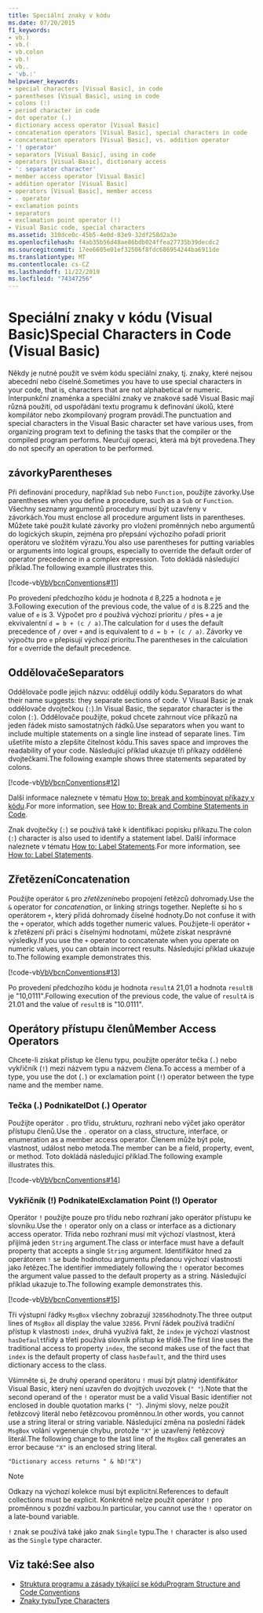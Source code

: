 ```yaml
---
title: Speciální znaky v kódu
ms.date: 07/20/2015
f1_keywords:
- vb.)
- vb.(
- vb.colon
- vb.!
- vb..
- 'vb.:'
helpviewer_keywords:
- special characters [Visual Basic], in code
- parentheses [Visual Basic], using in code
- colons (:)
- period character in code
- dot operator (.)
- dictionary access operator [Visual Basic]
- concatenation operators [Visual Basic], special characters in code
- concatenation operators [Visual Basic], vs. addition operator
- '! operator'
- separators [Visual Basic], using in code
- operators [Visual Basic], dictionary access
- ': separator character'
- member access operator [Visual Basic]
- addition operator [Visual Basic]
- operators [Visual Basic], member access
- . operator
- exclamation points
- separators
- exclamation point operator (!)
- Visual Basic code, special characters
ms.assetid: 310dce0c-45b5-4e0d-83e9-32df258d2a3e
ms.openlocfilehash: f4ab35b56d48ae86bdb024ffea27735b39decdc2
ms.sourcegitcommit: 17ee6605e01ef32506f8fdc686954244ba6911de
ms.translationtype: MT
ms.contentlocale: cs-CZ
ms.lasthandoff: 11/22/2019
ms.locfileid: "74347256"
---
```

# <a name="special-characters-in-code-visual-basic"></a><span data-ttu-id="165a2-102">Speciální znaky v kódu (Visual Basic)</span><span class="sxs-lookup"><span data-stu-id="165a2-102">Special Characters in Code (Visual Basic)</span></span>
<span data-ttu-id="165a2-103">Někdy je nutné použít ve svém kódu speciální znaky, tj. znaky, které nejsou abecední nebo číselné.</span><span class="sxs-lookup"><span data-stu-id="165a2-103">Sometimes you have to use special characters in your code, that is, characters that are not alphabetical or numeric.</span></span> <span data-ttu-id="165a2-104">Interpunkční znaménka a speciální znaky ve znakové sadě Visual Basic mají různá použití, od uspořádání textu programu k definování úkolů, které kompilátor nebo zkompilovaný program provádí.</span><span class="sxs-lookup"><span data-stu-id="165a2-104">The punctuation and special characters in the Visual Basic character set have various uses, from organizing program text to defining the tasks that the compiler or the compiled program performs.</span></span> <span data-ttu-id="165a2-105">Neurčují operaci, která má být provedena.</span><span class="sxs-lookup"><span data-stu-id="165a2-105">They do not specify an operation to be performed.</span></span>  
  
## <a name="parentheses"></a><span data-ttu-id="165a2-106">závorky</span><span class="sxs-lookup"><span data-stu-id="165a2-106">Parentheses</span></span>  
 <span data-ttu-id="165a2-107">Při definování procedury, například `Sub` nebo `Function`, použijte závorky.</span><span class="sxs-lookup"><span data-stu-id="165a2-107">Use parentheses when you define a procedure, such as a `Sub` or `Function`.</span></span> <span data-ttu-id="165a2-108">Všechny seznamy argumentů procedury musí být uzavřeny v závorkách.</span><span class="sxs-lookup"><span data-stu-id="165a2-108">You must enclose all procedure argument lists in parentheses.</span></span> <span data-ttu-id="165a2-109">Můžete také použít kulaté závorky pro vložení proměnných nebo argumentů do logických skupin, zejména pro přepsání výchozího pořadí priorit operátoru ve složitém výrazu.</span><span class="sxs-lookup"><span data-stu-id="165a2-109">You also use parentheses for putting variables or arguments into logical groups, especially to override the default order of operator precedence in a complex expression.</span></span> <span data-ttu-id="165a2-110">Toto dokládá následující příklad.</span><span class="sxs-lookup"><span data-stu-id="165a2-110">The following example illustrates this.</span></span>  
  
 [!code-vb[VbVbcnConventions#11](~/samples/snippets/visualbasic/VS_Snippets_VBCSharp/VbVbcnConventions/VB/Class1.vb#11)]  
  
 <span data-ttu-id="165a2-111">Po provedení předchozího kódu je hodnota `d` 8,225 a hodnota `e` je 3.</span><span class="sxs-lookup"><span data-stu-id="165a2-111">Following execution of the previous code, the value of `d` is 8.225 and the value of `e` is 3.</span></span> <span data-ttu-id="165a2-112">Výpočet pro `d` používá výchozí prioritu `/` přes `+` a je ekvivalentní `d = b + (c / a)`.</span><span class="sxs-lookup"><span data-stu-id="165a2-112">The calculation for `d` uses the default precedence of `/` over `+` and is equivalent to `d = b + (c / a)`.</span></span> <span data-ttu-id="165a2-113">Závorky ve výpočtu pro `e` přepisují výchozí prioritu.</span><span class="sxs-lookup"><span data-stu-id="165a2-113">The parentheses in the calculation for `e` override the default precedence.</span></span>  
  
## <a name="separators"></a><span data-ttu-id="165a2-114">Oddělovače</span><span class="sxs-lookup"><span data-stu-id="165a2-114">Separators</span></span>  
 <span data-ttu-id="165a2-115">Oddělovače podle jejich názvu: oddělují oddíly kódu.</span><span class="sxs-lookup"><span data-stu-id="165a2-115">Separators do what their name suggests: they separate sections of code.</span></span> <span data-ttu-id="165a2-116">V Visual Basic je znak oddělovače dvojtečkou (`:`).</span><span class="sxs-lookup"><span data-stu-id="165a2-116">In Visual Basic, the separator character is the colon (`:`).</span></span> <span data-ttu-id="165a2-117">Oddělovače použijte, pokud chcete zahrnout více příkazů na jeden řádek místo samostatných řádků.</span><span class="sxs-lookup"><span data-stu-id="165a2-117">Use separators when you want to include multiple statements on a single line instead of separate lines.</span></span> <span data-ttu-id="165a2-118">Tím ušetříte místo a zlepšíte čitelnost kódu.</span><span class="sxs-lookup"><span data-stu-id="165a2-118">This saves space and improves the readability of your code.</span></span> <span data-ttu-id="165a2-119">Následující příklad ukazuje tři příkazy oddělené dvojtečkami.</span><span class="sxs-lookup"><span data-stu-id="165a2-119">The following example shows three statements separated by colons.</span></span>  
  
 [!code-vb[VbVbcnConventions#12](~/samples/snippets/visualbasic/VS_Snippets_VBCSharp/VbVbcnConventions/VB/Class1.vb#12)]  
  
 <span data-ttu-id="165a2-120">Další informace naleznete v tématu [How to: break and kombinovat příkazy v kódu](../../../visual-basic/programming-guide/program-structure/how-to-break-and-combine-statements-in-code.md).</span><span class="sxs-lookup"><span data-stu-id="165a2-120">For more information, see [How to: Break and Combine Statements in Code](../../../visual-basic/programming-guide/program-structure/how-to-break-and-combine-statements-in-code.md).</span></span>  
  
 <span data-ttu-id="165a2-121">Znak dvojtečky (`:`) se používá také k identifikaci popisku příkazu.</span><span class="sxs-lookup"><span data-stu-id="165a2-121">The colon (`:`) character is also used to identify a statement label.</span></span> <span data-ttu-id="165a2-122">Další informace naleznete v tématu [How to: Label Statements](../../../visual-basic/programming-guide/program-structure/how-to-label-statements.md).</span><span class="sxs-lookup"><span data-stu-id="165a2-122">For more information, see [How to: Label Statements](../../../visual-basic/programming-guide/program-structure/how-to-label-statements.md).</span></span>  
  
## <a name="concatenation"></a><span data-ttu-id="165a2-123">Zřetězení</span><span class="sxs-lookup"><span data-stu-id="165a2-123">Concatenation</span></span>  
 <span data-ttu-id="165a2-124">Použijte operátor `&` pro *zřetězení*nebo propojení řetězců dohromady.</span><span class="sxs-lookup"><span data-stu-id="165a2-124">Use the `&` operator for *concatenation*, or linking strings together.</span></span> <span data-ttu-id="165a2-125">Nepleťte si ho s operátorem `+`, který přidá dohromady číselné hodnoty.</span><span class="sxs-lookup"><span data-stu-id="165a2-125">Do not confuse it with the `+` operator, which adds together numeric values.</span></span> <span data-ttu-id="165a2-126">Použijete-li operátor `+` k zřetězení při práci s číselnými hodnotami, můžete získat nesprávné výsledky.</span><span class="sxs-lookup"><span data-stu-id="165a2-126">If you use the `+` operator to concatenate when you operate on numeric values, you can obtain incorrect results.</span></span> <span data-ttu-id="165a2-127">Následující příklad ukazuje to.</span><span class="sxs-lookup"><span data-stu-id="165a2-127">The following example demonstrates this.</span></span>  
  
 [!code-vb[VbVbcnConventions#13](~/samples/snippets/visualbasic/VS_Snippets_VBCSharp/VbVbcnConventions/VB/Class1.vb#13)]  
  
 <span data-ttu-id="165a2-128">Po provedení předchozího kódu je hodnota `resultA` 21,01 a hodnota `resultB` je "10,0111".</span><span class="sxs-lookup"><span data-stu-id="165a2-128">Following execution of the previous code, the value of `resultA` is 21.01 and the value of `resultB` is "10.0111".</span></span>  
  
## <a name="member-access-operators"></a><span data-ttu-id="165a2-129">Operátory přístupu členů</span><span class="sxs-lookup"><span data-stu-id="165a2-129">Member Access Operators</span></span>  
 <span data-ttu-id="165a2-130">Chcete-li získat přístup ke členu typu, použijte operátor tečka (`.`) nebo vykřičník (`!`) mezi názvem typu a názvem člena.</span><span class="sxs-lookup"><span data-stu-id="165a2-130">To access a member of a type, you use the dot (`.`) or exclamation point (`!`) operator between the type name and the member name.</span></span>  
  
### <a name="dot--operator"></a><span data-ttu-id="165a2-131">Tečka (.) Podnikatel</span><span class="sxs-lookup"><span data-stu-id="165a2-131">Dot (.) Operator</span></span>  
 <span data-ttu-id="165a2-132">Použijte operátor `.` pro třídu, strukturu, rozhraní nebo výčet jako operátor přístupu členů.</span><span class="sxs-lookup"><span data-stu-id="165a2-132">Use the `.` operator on a class, structure, interface, or enumeration as a member access operator.</span></span> <span data-ttu-id="165a2-133">Členem může být pole, vlastnost, událost nebo metoda.</span><span class="sxs-lookup"><span data-stu-id="165a2-133">The member can be a field, property, event, or method.</span></span> <span data-ttu-id="165a2-134">Toto dokládá následující příklad.</span><span class="sxs-lookup"><span data-stu-id="165a2-134">The following example illustrates this.</span></span>  
  
 [!code-vb[VbVbcnConventions#14](~/samples/snippets/visualbasic/VS_Snippets_VBCSharp/VbVbcnConventions/VB/Class1.vb#14)]  
  
### <a name="exclamation-point--operator"></a><span data-ttu-id="165a2-135">Vykřičník (!) Podnikatel</span><span class="sxs-lookup"><span data-stu-id="165a2-135">Exclamation Point (!) Operator</span></span>  
 <span data-ttu-id="165a2-136">Operátor `!` použijte pouze pro třídu nebo rozhraní jako operátor přístupu ke slovníku.</span><span class="sxs-lookup"><span data-stu-id="165a2-136">Use the `!` operator only on a class or interface as a dictionary access operator.</span></span> <span data-ttu-id="165a2-137">Třída nebo rozhraní musí mít výchozí vlastnost, která přijímá jeden `String` argument.</span><span class="sxs-lookup"><span data-stu-id="165a2-137">The class or interface must have a default property that accepts a single `String` argument.</span></span> <span data-ttu-id="165a2-138">Identifikátor hned za operátorem `!` se bude hodnotou argumentu předanou výchozí vlastnosti jako řetězec.</span><span class="sxs-lookup"><span data-stu-id="165a2-138">The identifier immediately following the `!` operator becomes the argument value passed to the default property as a string.</span></span> <span data-ttu-id="165a2-139">Následující příklad ukazuje to.</span><span class="sxs-lookup"><span data-stu-id="165a2-139">The following example demonstrates this.</span></span>  
  
 [!code-vb[VbVbcnConventions#15](~/samples/snippets/visualbasic/VS_Snippets_VBCSharp/VbVbcnConventions/VB/Class1.vb#15)]  
  
 <span data-ttu-id="165a2-140">Tři výstupní řádky `MsgBox` všechny zobrazují `32856`hodnoty.</span><span class="sxs-lookup"><span data-stu-id="165a2-140">The three output lines of `MsgBox` all display the value `32856`.</span></span> <span data-ttu-id="165a2-141">První řádek používá tradiční přístup k vlastnosti `index`, druhá využívá fakt, že `index` je výchozí vlastnost `hasDefault`třídy a třetí používá slovník přístup ke třídě.</span><span class="sxs-lookup"><span data-stu-id="165a2-141">The first line uses the traditional access to property `index`, the second makes use of the fact that `index` is the default property of class `hasDefault`, and the third uses dictionary access to the class.</span></span>  
  
 <span data-ttu-id="165a2-142">Všimněte si, že druhý operand operátoru `!` musí být platný identifikátor Visual Basic, který není uzavřen do dvojitých uvozovek (`" "`).</span><span class="sxs-lookup"><span data-stu-id="165a2-142">Note that the second operand of the `!` operator must be a valid Visual Basic identifier not enclosed in double quotation marks (`" "`).</span></span> <span data-ttu-id="165a2-143">Jinými slovy, nelze použít řetězcový literál nebo řetězcovou proměnnou.</span><span class="sxs-lookup"><span data-stu-id="165a2-143">In other words, you cannot use a string literal or string variable.</span></span> <span data-ttu-id="165a2-144">Následující změna na poslední řádek `MsgBox` volání vygeneruje chybu, protože `"X"` je uzavřený řetězcový literál.</span><span class="sxs-lookup"><span data-stu-id="165a2-144">The following change to the last line of the `MsgBox` call generates an error because `"X"` is an enclosed string literal.</span></span>  
  
 `"Dictionary access returns " & hD!"X")`  
  
> [!NOTE]
> <span data-ttu-id="165a2-145">Odkazy na výchozí kolekce musí být explicitní.</span><span class="sxs-lookup"><span data-stu-id="165a2-145">References to default collections must be explicit.</span></span> <span data-ttu-id="165a2-146">Konkrétně nelze použít operátor `!` pro proměnnou s pozdní vazbou.</span><span class="sxs-lookup"><span data-stu-id="165a2-146">In particular, you cannot use the `!` operator on a late-bound variable.</span></span>  
  
 <span data-ttu-id="165a2-147">`!` znak se používá také jako znak `Single` typu.</span><span class="sxs-lookup"><span data-stu-id="165a2-147">The `!` character is also used as the `Single` type character.</span></span>  
  
## <a name="see-also"></a><span data-ttu-id="165a2-148">Viz také:</span><span class="sxs-lookup"><span data-stu-id="165a2-148">See also</span></span>

- [<span data-ttu-id="165a2-149">Struktura programu a zásady týkající se kódu</span><span class="sxs-lookup"><span data-stu-id="165a2-149">Program Structure and Code Conventions</span></span>](../../../visual-basic/programming-guide/program-structure/program-structure-and-code-conventions.md)
- [<span data-ttu-id="165a2-150">Znaky typu</span><span class="sxs-lookup"><span data-stu-id="165a2-150">Type Characters</span></span>](../../../visual-basic/programming-guide/language-features/data-types/type-characters.md)
